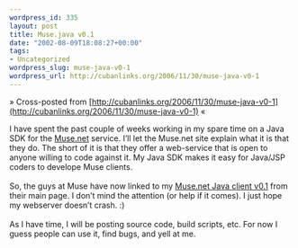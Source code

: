 ```yaml
--- 
wordpress_id: 335
layout: post
title: Muse.java v0.1
date: "2002-08-09T18:08:27+00:00"
tags: 
- Uncategorized
wordpress_slug: muse-java-v0-1
wordpress_url: http://cubanlinks.org/2006/11/30/muse-java-v0-1
---
```

&raquo; Cross-posted from [http://cubanlinks.org/2006/11/30/muse-java-v0-1](http://cubanlinks.org/2006/11/30/muse-java-v0-1) &laquo;

<p>I have spent the past couple of weeks working in my spare time on a Java <span class="caps">SDK</span> for the <a href="http://muse.net" title="muse.net">Muse.net</a> service.  I&#8217;ll let the Muse.net site explain what it is that they do.  The short of it is that they offer a web-service that is open to anyone willing to code against it.  My Java <span class="caps">SDK</span> makes it easy for Java/JSP coders to develope Muse clients. <br/><br/>
So, the guys at Muse have now linked to my <a href="http://muse.cubanlinks.org" title="Muse.Java">Muse.net Java client v0.1</a> from their main page.  I don&#8217;t mind the attention (or help if it comes).  I just hope my webserver doesn&#8217;t crash. :)
<br/><br/>
As I have time, I will be posting source code, build scripts, etc.  For now I guess people can use it, find bugs, and yell at me.</p>
